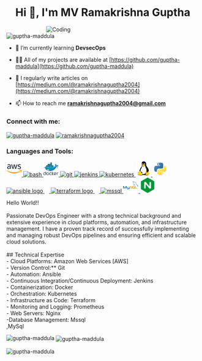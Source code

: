 <h1 align="center">Hi 👋, I'm MV Ramakrishna Guptha</h1>

<img align="right" alt="Coding" width="400" src="https://cdn.dribbble.com/users/1162077/screenshots/3848914/programmer.gif">
<p align="left"> <img src="https://komarev.com/ghpvc/?username=guptha-maddula&label=Profile%20views&color=0e75b6&style=flat" alt="guptha-maddula" /> </p>



- 🌱 I’m currently learning **DevsecOps**

- 👨‍💻 All of my projects are available at [https://github.com/guptha-maddula](https://github.com/guptha-maddula)

- 📝 I regularly write articles on [https://medium.com/@ramakrishnaguptha2004](https://medium.com/@ramakrishnaguptha2004)

- 📫 How to reach me **ramakrishnaguptha2004@gmail.com**

<h3 align="left">Connect with me:</h3>
<p align="left">
<a href="https://linkedin.com/in/guptha-maddula" target="blank"><img align="center" src="https://raw.githubusercontent.com/rahuldkjain/github-profile-readme-generator/master/src/images/icons/Social/linked-in-alt.svg" alt="guptha-maddula" height="30" width="40" /></a>
<a href="https://medium.com/ramakrishnaguptha2004" target="blank"><img align="center" src="https://raw.githubusercontent.com/rahuldkjain/github-profile-readme-generator/master/src/images/icons/Social/medium.svg" alt="ramakrishnaguptha2004" height="30" width="40" /></a>
</p>

<h3 align="left">Languages and Tools:</h3>
<p align="left"> <a href="https://aws.amazon.com" target="_blank" rel="noreferrer"> <img src="https://raw.githubusercontent.com/devicons/devicon/master/icons/amazonwebservices/amazonwebservices-original-wordmark.svg" alt="aws" width="40" height="40"/> </a> <a href="https://www.gnu.org/software/bash/" target="_blank" rel="noreferrer"> <img src="https://www.vectorlogo.zone/logos/gnu_bash/gnu_bash-icon.svg" alt="bash" width="40" height="40"/> </a> <a href="https://www.docker.com/" target="_blank" rel="noreferrer"> <img src="https://raw.githubusercontent.com/devicons/devicon/master/icons/docker/docker-original-wordmark.svg" alt="docker" width="40" height="40"/> </a> <a href="https://git-scm.com/" target="_blank" rel="noreferrer"> <img src="https://www.vectorlogo.zone/logos/git-scm/git-scm-icon.svg" alt="git" width="40" height="40"/> </a> <a href="https://www.jenkins.io" target="_blank" rel="noreferrer"> <img src="https://www.vectorlogo.zone/logos/jenkins/jenkins-icon.svg" alt="jenkins" width="40" height="40"/> </a> <a href="https://kubernetes.io" target="_blank" rel="noreferrer"> <img src="https://www.vectorlogo.zone/logos/kubernetes/kubernetes-icon.svg" alt="kubernetes" width="40" height="40"/> </a> <a href="https://www.linux.org/" target="_blank" rel="noreferrer"> <img src="https://raw.githubusercontent.com/devicons/devicon/master/icons/linux/linux-original.svg" alt="linux" width="40" height="40"/> </a> <a href="https://www.python.org" target="_blank" rel="noreferrer"> <img src="https://raw.githubusercontent.com/devicons/devicon/master/icons/python/python-original.svg" alt="python" width="40" height="40"/> 
  <img src="https://cdn.jsdelivr.net/gh/devicons/devicon/icons/ansible/ansible-original.svg" height="40" alt="ansible logo"  />
  <img width="12" />
  <img src="https://cdn.jsdelivr.net/gh/devicons/devicon/icons/terraform/terraform-original.svg" height="40" alt="terraform logo"  />
  <img width="12" /> <a href="https://www.microsoft.com/en-us/sql-server" target="_blank" rel="noreferrer"> <img src="https://www.svgrepo.com/show/303229/microsoft-sql-server-logo.svg" alt="mssql" width="40" height="40"/> </a> <a href="https://www.mysql.com/" target="_blank" rel="noreferrer"> <img src="https://raw.githubusercontent.com/devicons/devicon/master/icons/mysql/mysql-original-wordmark.svg" alt="mysql" width="40" height="40"/> </a> <a href="https://www.nginx.com" target="_blank" rel="noreferrer"> <img src="https://raw.githubusercontent.com/devicons/devicon/master/icons/nginx/nginx-original.svg" alt="nginx" width="40" height="40"/> </a>
</a> </p>

<p align="left">Hello World!!<br><br>Passionate DevOps Engineer with a strong technical background and extensive experience in cloud platforms, automation, and infrastructure management. I have a proven track record of successfully implementing and managing robust DevOps pipelines and ensuring efficient and scalable cloud solutions.<br><br>## Technical Expertise<br>- Cloud Platforms: Amazon Web Services [AWS]<br>- Version Control:** Git<br>- Automation: Ansible<br>- Continuous Integration/Continuous Deployment: Jenkins<br>- Containerization: Docker<br>- Orchestration: Kubernetes<br>- Infrastructure as Code: Terraform<br>- Monitoring and Logging: Prometheus<br>- Web Servers: Nginx<br>
-Database Management: Mssql<br>,MySql<br>

<p><img align="left" src="https://github-readme-stats.vercel.app/api/top-langs?username=guptha-maddula&show_icons=true&locale=en&layout=compact" alt="guptha-maddula" /></p>

<p>&nbsp;<img align="center" src="https://github-readme-stats.vercel.app/api?username=guptha-maddula&show_icons=true&locale=en" alt="guptha-maddula" /></p>

<p><img align="center" src="https://github-readme-streak-stats.herokuapp.com/?user=guptha-maddula&" alt="guptha-maddula" /></p>

